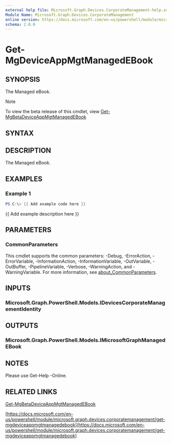 ```yaml
---
external help file: Microsoft.Graph.Devices.CorporateManagement-help.xml
Module Name: Microsoft.Graph.Devices.CorporateManagement
online version: https://docs.microsoft.com/en-us/powershell/module/microsoft.graph.devices.corporatemanagement/get-mgdeviceappmgtmanagedebook
schema: 2.0.0
---
```


# Get-MgDeviceAppMgtManagedEBook

## SYNOPSIS
The Managed eBook.

> [!NOTE]
> To view the beta release of this cmdlet, view [Get-MgBetaDeviceAppMgtManagedEBook](/powershell/module/Microsoft.Graph.Beta.Applications/Get-MgBetaDeviceAppMgtManagedEBook?view=graph-powershell-beta)

## SYNTAX

## DESCRIPTION
The Managed eBook.

## EXAMPLES

### Example 1
```powershell
PS C:\> {{ Add example code here }}
```

{{ Add example description here }}

## PARAMETERS

### CommonParameters
This cmdlet supports the common parameters: -Debug, -ErrorAction, -ErrorVariable, -InformationAction, -InformationVariable, -OutVariable, -OutBuffer, -PipelineVariable, -Verbose, -WarningAction, and -WarningVariable. For more information, see [about_CommonParameters](http://go.microsoft.com/fwlink/?LinkID=113216).

## INPUTS

### Microsoft.Graph.PowerShell.Models.IDevicesCorporateManagementIdentity
## OUTPUTS

### Microsoft.Graph.PowerShell.Models.IMicrosoftGraphManagedEBook
## NOTES
Please use Get-Help -Online.

## RELATED LINKS
[Get-MgBetaDeviceAppMgtManagedEBook](/powershell/module/Microsoft.Graph.Beta.Applications/Get-MgBetaDeviceAppMgtManagedEBook?view=graph-powershell-beta)

[https://docs.microsoft.com/en-us/powershell/module/microsoft.graph.devices.corporatemanagement/get-mgdeviceappmgtmanagedebook](https://docs.microsoft.com/en-us/powershell/module/microsoft.graph.devices.corporatemanagement/get-mgdeviceappmgtmanagedebook)


